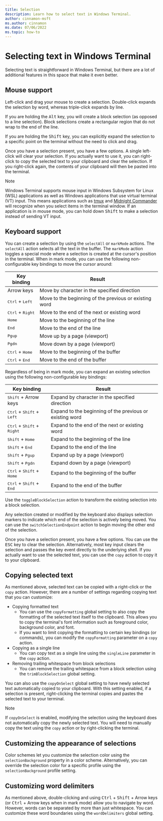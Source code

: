 ```yaml
---
title: Selection
description: Learn how to select text in Windows Terminal.
author: cinnamon-msft
ms.author: cinnamon
ms.date: 07/06/2022
ms.topic: how-to
---
```


# Selecting text in Windows Terminal

Selecting text is straightforward in Windows Terminal, but there are a lot of additional features in this space that make it even better.

## Mouse support

Left-click and drag your mouse to create a selection. Double-click expands the selection by word, whereas triple-click expands by line.

If you are holding the <kbd>Alt</kbd> key, you will create a block selection (as opposed to a line selection). Block selections create a rectangular region that do not wrap to the end of the line.

If you are holding the <kbd>Shift</kbd> key, you can explicitly expand the selection to a specific point on the terminal without the need to click and drag.

Once you have a selection present, you have a few options. A single left-click will clear your selection. If you actually want to use it, you can right-click to copy the selected text to your clipboard and clear the selection. If you right-click again, the contents of your clipboard will then be pasted into the terminal.

> [!NOTE]
> Windows Terminal supports mouse input in Windows Subsystem for Linux (WSL) applications as well as Windows applications that use virtual terminal (VT) input. This means applications such as [tmux](https://github.com/tmux/tmux/wiki) and [Midnight Commander](https://www.linuxhelp.com/how-to-install-midnight-commander-in-linux) will recognize when you select items in the terminal window. If an application is in mouse mode, you can hold down <kbd>Shift</kbd> to make a selection instead of sending VT input.

## Keyboard support

You can create a selection by using the `selectAll` or `markMode` actions. The `selectAll` action selects all the text in the buffer. The `markMode` action toggles a special mode where a selection is created at the cursor's position in the terminal. When in mark mode, you can use the following non-configurable key bindings to move the cursor around:

| Key binding | Result |
| ----------- | ------ |
| Arrow keys | Move by character in the specified direction |
| <kbd>Ctrl</kbd> + <kbd>Left</kbd> | Move to the beginning of the previous or existing word |
| <kbd>Ctrl</kbd> + <kbd>Right</kbd> | Move to the end of the next or existing word |
| <kbd>Home</kbd> | Move to the beginning of the line |
| <kbd>End</kbd> | Move to the end of the line |
| <kbd>Pgup</kbd> | Move up by a page (viewport) |
| <kbd>Pgdn</kbd> | Move down by a page (viewport) |
| <kbd>Ctrl</kbd> + <kbd>Home</kbd> | Move to the beginning of the buffer |
| <kbd>Ctrl</kbd> + <kbd>End</kbd> | Move to the end of the buffer |

Regardless of being in mark mode, you can expand an existing selection using the following non-configurable key bindings:

| Key binding | Result |
| ----------- | ------ |
| <kbd>Shift</kbd> + Arrow keys | Expand by character in the specified direction |
| <kbd>Ctrl</kbd> + <kbd>Shift</kbd> + <kbd>Left</kbd> | Expand to the beginning of the previous or existing word |
| <kbd>Ctrl</kbd> + <kbd>Shift</kbd> + <kbd>Right</kbd> | Expand to the end of the next or existing word |
| <kbd>Shift</kbd> + <kbd>Home</kbd> | Expand to the beginning of the line |
| <kbd>Shift</kbd> + <kbd>End</kbd> | Expand to the end of the line |
| <kbd>Shift</kbd> + <kbd>Pgup</kbd> | Expand up by a page (viewport) |
| <kbd>Shift</kbd> + <kbd>Pgdn</kbd> | Expand down by a page (viewport) |
| <kbd>Ctrl</kbd> + <kbd>Shift</kbd> + <kbd>Home</kbd> | Expand to the beginning of the buffer |
| <kbd>Ctrl</kbd> + <kbd>Shift</kbd> + <kbd>End</kbd> | Expand to the end of the buffer |

Use the `toggleBlockSelection` action to transform the existing selection into a block selection.

Any selection created or modified by the keyboard also displays selection markers to indicate which end of the selection is actively being moved. You can use the `switchSelectionEndpoint` action to begin moving the other end of the selection.

Once you have a selection present, you have a few options. You can use the <kbd>ESC</kbd> key to clear the selection. Alternatively, most key input clears the selection and passes the key event directly to the underlying shell. If you actually want to use the selected text, you can use the `copy` action to copy it to your clipboard.

## Copying selected text

As mentioned above, selected text can be copied with a right-click or the `copy` action. However, there are a number of settings regarding copying text that you can customize:
- Copying formatted text
    - You can use the `copyFormatting` global setting to also copy the formatting of the selected text itself to the clipboard. This allows you to copy the terminal's font information such as foreground color, background color, and font.
    - If you want to limit copying the formatting to certain key bindings (or commands), you can modify the `copyFormatting` parameter on a `copy` action.
- Copying as a single line
    - You can copy text as a single line using the `singleLine` parameter in the `copy` action.
- Removing trailing whitespace from block selections
    - You can remove the trailing whitespace from a block selection using the `trimBlockSelection` global setting.

You can also use the `copyOnSelect` global setting to have newly selected text automatically copied to your clipboard. With this setting enabled, if a selection is present, right-clicking the terminal copies and pastes the selected text to your terminal.

> [!NOTE]
> If `copyOnSelect` is enabled, modifying the selection using the keyboard does not automatically copy the newly selected text. You will need to manually copy the text using the `copy` action or by right-clicking the terminal.

## Customizing the appearance of selections

Color schemes let you customize the selection color using the `selectionBackground` property in a color scheme. Alternatively, you can override the selection color for a specific profile using the `selectionBackground` profile setting.

## Customizing word delimiters

As mentioned above, double-clicking and using <kbd>Ctrl</kbd> + <kbd>Shift</kbd> + Arrow keys (or <kbd>Ctrl</kbd> + Arrow keys when in mark mode) allow you to navigate by word. However, words can be separated by more than just whitespace. You can customize these word boundaries using the `wordDelimiters` global setting.